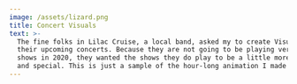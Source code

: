 ```yaml
---
image: /assets/lizard.png
title: Concert Visuals
text: >-
  The fine folks in Lilac Cruise, a local band, asked my to create Visuals for
  their upcoming concerts. Because they are not going to be playing very many
  shows in 2020, they wanted the shows they do play to be a little more engaging
  and special. This is just a sample of the hour-long animation I made for them.
---
```


